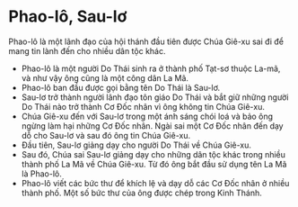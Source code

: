 # Phao-lô, Sau-lơ

Phao-lô là một lãnh đạo của hội thánh đầu tiên được Chúa Giê-xu sai đi để mang tin lành đến cho nhiều dân tộc khác. 
- Phao-lô là một người Do Thái sinh ra ở thành phố Tạt-sơ thuộc La-mã, và như vậy ông cũng là một công dân La Mã. 
- Phao-lô ban đầu được gọi bằng tên Do Thái là Sau-lơ. 
- Sau-lơ trở thành người lãnh đạo tôn giáo Do Thái và bắt giữ những người Do Thái nào trở thành Cơ Đốc nhân vì ông không tin Chúa Giê-xu. 
- Chúa Giê-xu đến với Sau-lơ trong một ánh sáng chói loá và bảo ông ngừng làm hại những Cơ Đốc nhân. Ngài sai một Cơ Đốc nhân đến dạy dỗ cho Sau-lơ và sau đó ông tin Chúa Giê-xu. 
- Đầu tiên, Sau-lơ giảng dạy cho người Do Thái về Chúa Giê-xu. 
- Sau đó, Chúa sai Sau-lơ giảng dạy cho những dân tộc khác trong nhiều thành phố La Mã về Chúa Giê-xu. Từ đó ông bắt đầu sử dụng tên La Mã là Phao-lô. 
- Phao-lô viết các bức thư để khích lệ và dạy dỗ các Cơ Đốc nhân ở nhiều thành phố. Một số bức thư của ông được chép trong Kinh Thánh.

